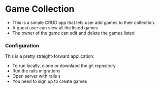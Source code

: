 # Game Collection

- This is a simple CRUD app that lets user add games to their collection.
- A guest user can view all the listed games
- The owner of the game can edit and delete the games listed

### Configuration

This is a pretty straight-forward application:
- To run locally, clone or downlaod the git repository.
- Run the rails migrations
- Open server with rails s
- You need to sign up to create games
